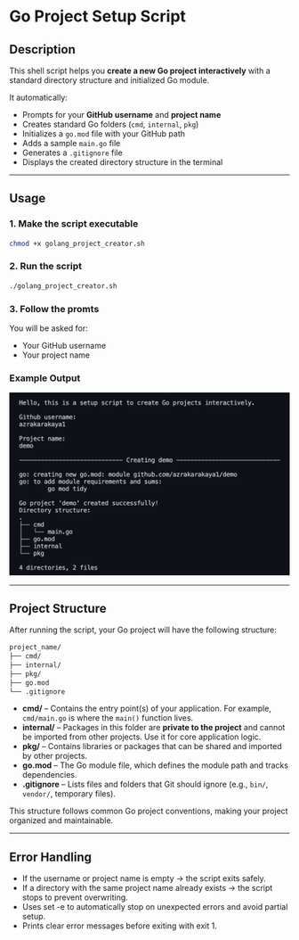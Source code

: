 # Go Project Setup Script

## Description
This shell script helps you **create a new Go project interactively** with a standard directory structure and initialized Go module.

It automatically:
- Prompts for your **GitHub username** and **project name**
- Creates standard Go folders (`cmd`, `internal`, `pkg`)
- Initializes a `go.mod` file with your GitHub path
- Adds a sample `main.go` file
- Generates a `.gitignore` file
- Displays the created directory structure in the terminal

---

## Usage

### 1. Make the script executable
```bash
chmod +x golang_project_creator.sh
```


### 2. Run the script
```bash
./golang_project_creator.sh
```


### 3. Follow the promts
You will be asked for:
* Your GitHub username
* Your project name


### Example Output


![Output](images/output.png)

---

## Project Structure

After running the script, your Go project will have the following structure:

    project_name/
    ├── cmd/
    ├── internal/
    ├── pkg/
    ├── go.mod
    └── .gitignore


- **cmd/** – Contains the entry point(s) of your application. For example, `cmd/main.go` is where the `main()` function lives.  
- **internal/** – Packages in this folder are **private to the project** and cannot be imported from other projects. Use it for core application logic.  
- **pkg/** – Contains libraries or packages that can be shared and imported by other projects.  
- **go.mod** – The Go module file, which defines the module path and tracks dependencies.  
- **.gitignore** – Lists files and folders that Git should ignore (e.g., `bin/`, `vendor/`, temporary files).

This structure follows common Go project conventions, making your project organized and maintainable.

---

## Error Handling

* If the username or project name is empty → the script exits safely.
* If a directory with the same project name already exists → the script stops to prevent overwriting.
* Uses set -e to automatically stop on unexpected errors and avoid partial setup.
* Prints clear error messages before exiting with exit 1.
